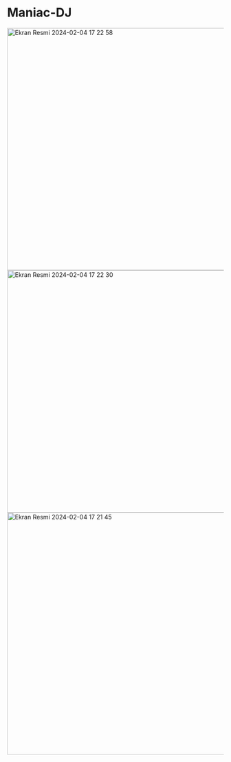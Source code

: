 # Maniac-DJ

<img width="564" alt="Ekran Resmi 2024-02-04 17 22 58" src="https://github.com/Nomadyb/Maniac-DJ/assets/51696895/13ac7541-5946-4af1-ae8a-d2295e0b44cc">
<img width="564" alt="Ekran Resmi 2024-02-04 17 22 30" src="https://github.com/Nomadyb/Maniac-DJ/assets/51696895/345bdf87-f487-499e-8378-8dc25fd10cce">
<img width="564" alt="Ekran Resmi 2024-02-04 17 21 45" src="https://github.com/Nomadyb/Maniac-DJ/assets/51696895/c01dccf5-eaac-4a5c-b47d-4fa469ea7ec4">
